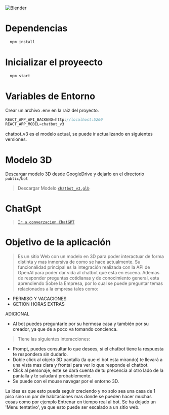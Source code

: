 ![Blender](https://drive.google.com/uc?export=download&id=1Ldgg1dNQZMZGGkH_nwSqo_L939-mNrEq)

# Dependencias
```bash
  npm install
```

# Inicializar el proyeecto
```bash
  npm start
```

# Variables de Entorno
Crear un archivo .env en la raiz del proyecto.
```jsx
REACT_APP_API_BACKEND=http://localhost:5200
REACT_APP_MODEL=chatbot_v3
```
chatbot_v3 es el modelo actual, se puede ir actualizando en siguientes versiones.

# Modelo 3D
Descargar modelo 3D desde GoogleDrive y dejarlo en el directorio `public/bot`
>  Descargar Modelo [`chatbot_v3.glb`](https://drive.google.com/file/d/1ErDGywAYWRe9bohjFCDpRhL_sTUseRRK/view?usp=drive_link)


# ChatGpt
> [`Ir a converzacion ChatGPT`](https://chat.openai.com/share/3928b612-b6a9-48f9-a195-0701faedee43)


# Objetivo de la aplicación
> Es un sitio Web con un modelo en 3D para poder interactuar de forma distinta y mas inmersiva de como se hace actualmente.
> Su funcionalidad principal es la integración realizada con la API de OpenAI para poder dar vida al chatbot que esta en escena. Ademas de responder preguntas cotidianas y de conocimiento general, esta aprendiendo Sobre la Empresa, por lo cual se puede preguntar temas relacionados a la empresa tales como:

- PERMISO Y VACACIONES
- GETION HORAS EXTRAS

ADICIONAL

- Al bot puedes preguntarle por su hermosa casa y también por su creador, ya que de a poco va tomando concienca.

> Tiene las siguientes interacciones:
- Prompt, puedes consultar lo que desees, si el chatbot tiene la respuesta te respondera sin dudarlo.
- Doble click al objeto 3D pantalla (la que el bot esta mirando) te llevará a una vista mas clara y frontal para ver lo que responde el chatbot.
- Click al personaje, este se dará cuenta de tu precencia al otro lado de la pantalla y te saludará probablemente.
- Se puede con el mouse navegar por el entorno 3D.

La idea es que esto pueda seguir creciendo y no solo sea una casa de 1 piso sino un par de habitaciones mas donde se pueden hacer muchas cosas como por ejemplo Entrenar en tiempo real al bot.
Se ha dejado un 'Menu tentativo', ya que esto puede ser escalado a un sitio web.


